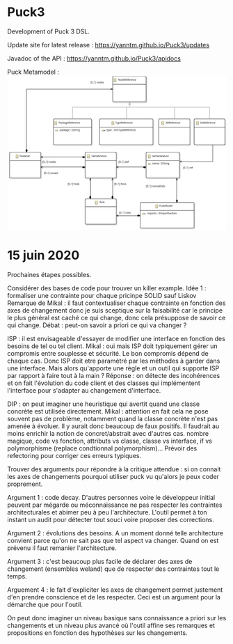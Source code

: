# Puck3
Development of Puck 3 DSL.

Update site for latest release : https://yanntm.github.io/Puck3/updates

Javadoc of the API : https://yanntm.github.io/Puck3/apidocs

Puck Metamodel : ![Metamodel](metamodel.jpg)

# 15 juin 2020
Prochaines étapes possibles.

Considérer des bases de code pour trouver un killer example.
Idée 1 : formaliser une contrainte pour chaque pricinpe SOLID sauf Liskov 
Remarque de Mikal : il faut contextualiser chaque contrainte en fonction des axes de changement donc je suis sceptique sur la faisabilité car le principe le plus général est caché ce qui change, donc cela présuppose de savoir ce qui change.
Débat : peut-on savoir a priori ce qui va changer ?

ISP : il est envisageable d'essayer de modifier une interface en fonction des besoins de tel ou tel client.
Mikal : oui mais ISP doit typiquement gérer un compromis entre souplesse et sécurité. Le bon compromis dépend de chaque cas.
Donc ISP doit etre paramétré par les méthodes à garder dans une interface. Mais alors qu'apporte une règle et un outil qui supporte ISP par rapport à faire tout à la main ?
Réponse : on détecte des incohérences et on fait l'évolution du code client et des classes qui implémentent l'interface pour s'adapter au changement d'interface.

DIP : on peut imaginer une heuristique qui avertit quand une classe concrète est utilisée directement.
Mikal : attention en fait cela ne pose souvent pas de problème, notamment quand la classe concrète n'est pas amenée à évoluer.
Il y aurait donc beaucoup de faux positifs.
Il faudrait au moins enrichir la notion de concret/abstrait avec d'autres cas. nombre magique, code vs fonction, attributs vs classe, classe vs interface, if vs polymorphisme (replace condtionnal polymorphism)...
Prévoir des refectoring pour corriger ces erreurs typiques.


Trouver des arguments pour répondre à la critique attendue : si on connait les axes de changements pourquoi utiliser puck vu qu'alors je peux coder proprement.

Argument 1 : code decay. D'autres personnes voire le développeur initial peuvent par mégarde ou méconnaissance ne pas respecter les contraintes architecturales et abimer peu à peu l'architecture. L'outil permet à ton instant un audit pour détecter tout souci voire proposer des corrections.

Argument 2 : évolutions des besoins. A un moment donné telle architecture convient parce qu'on ne sait pas que tel aspect va changer. Quand on est prévenu il faut remanier l'architecture.

Argument 3 : c'est beaucoup plus facile de déclarer des axes de changement (ensembles weland) que de respecter des contraintes tout le temps.

Arguement 4 : le fait d'expliciter les axes de changement permet justement d'en prendre conscience et de les respecter. Ceci est un argument pour la démarche que pour l'outil.

On peut donc imaginer un niveau basique sans connaissance a priori sur les changements et un niveau plus avancé où l'outil affine ses remarques et propositions en fonction des hypothèses sur les changements.
